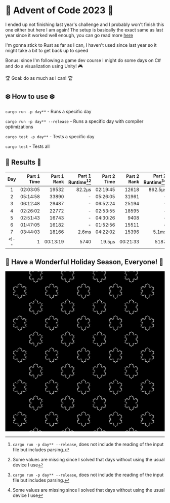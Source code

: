 # 🎄 Advent of Code 2023 🎄

I ended up not finishing last year's challenge and I probably won't finish this one either but here I am again!
The setup is basically the exact same as last year since it worked well enough, you can go read more [here](https://github.com/fratorgano/advent_of_code_2022#-new-this-year-)

I'm gonna stick to Rust as far as I can, I haven't used since last year so it might take a bit to get back up to speed

Bonus: since I'm following a game dev course I might do some days on C# and do a visualization using Unity! 🎮

🏆 Goal: do as much as I can! 🏆

## ❄️ How to use ❄️
`cargo run -p day**` - Runs a specific day

`cargo run -p day** --release` - Runs a specific day with compiler optimizations

`cargo test -p day**` - Tests a specific day

`cargo test` - Tests all

## 🥛 Results 🍪
| Day | Part 1 Time | Part 1 Rank | Part 1 Runtime[^1][^2] | Part 2 Time | Part 2 Rank | Part 2 Runtime[^1][^2] |
|:-:|-:|-:|-:|-:|-:|-:|
|  1 | 02:03:05 | 19532 | 82.2µs | 02:19:45 | 12618 | 862.5µs |
|  2 | 05:14:58 | 33890 | - | 05:26:05 | 31961 | - |
|  3 | 06:12:48 | 29487 | - | 06:52:24 | 25194 | - |
|  4 | 02:26:02 | 22772 | - | 02:53:55 | 18595 | - |
|  5 | 02:51:43 | 16743 | - | 04:30:26 |  9408 | - |
|  6 | 01:47:05 | 16182 | - | 01:52:56 | 15511 | - |
|  7 | 03:44:03 | 18166 |  2.6ms | 04:22:02 | 15396 |   5.1ms |
<!--|  1 | 00:13:19 |  5740 |  19.5µs | 00:21:33 |  5187 |  20.7µs | -->

## 🎅 Have a Wonderful Holiday Season, Everyone! 🎅 

![koch flakes](https://raw.githubusercontent.com/fratorgano/advent_of_code_2020/main/snow.gif)


[^1]: `cargo run -p day** --release`, does not include the reading of the input file but includes parsing.
[^2]: Some values are missing since I solved that days without using the usual device I use
